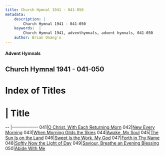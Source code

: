 ```yaml
---
title: Church Hymnal 1941 - 041-050
metadata:
    description: |
        Church Hymnal 1941 - 041-050
    keywords:  |
        Church Hymnal 1941, adventhymnals, advent hymnals, 041-050
    author: Brian Onang'o
---
```


#### Advent Hymnals
## Church Hymnal 1941 - 041-050

# Index of Titles
# | Title                        
-- |-------------
041|[O Christ, With Each Returning Morn](/church-hymnal/001-100/041-050/O-Christ,-With-Each-Returning-Morn)
042|[New Every Morning](/church-hymnal/001-100/041-050/New-Every-Morning)
043|[When Morning Gilds the Skies](/church-hymnal/001-100/041-050/When-Morning-Gilds-the-Skies)
044|[Awake, My Soul](/church-hymnal/001-100/041-050/Awake,-My-Soul)
045|[The Sun Is on the Land](/church-hymnal/001-100/041-050/The-Sun-Is-on-the-Land)
046|[Sweet Is the Work, My God](/church-hymnal/001-100/041-050/Sweet-Is-the-Work,-My-God)
047|[Forth in Thy Name](/church-hymnal/001-100/041-050/Forth-in-Thy-Name)
048|[Softly Now the Light of Day](/church-hymnal/001-100/041-050/Softly-Now-the-Light-of-Day)
049|[Saviour, Breathe an Evening Blessing](/church-hymnal/001-100/041-050/Saviour,-Breathe-an-Evening-Blessing)
050|[Abide With Me](/church-hymnal/001-100/041-050/Abide-With-Me)